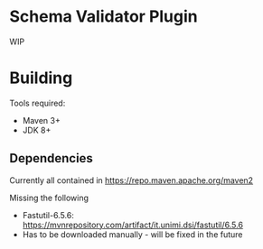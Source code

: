 # Schema Validator Plugin

WIP

# Building

Tools required:
- Maven 3+
- JDK 8+

## Dependencies
Currently all contained in https://repo.maven.apache.org/maven2

Missing the following
  - Fastutil-6.5.6: https://mvnrepository.com/artifact/it.unimi.dsi/fastutil/6.5.6
  - Has to be downloaded manually - will be fixed in the future